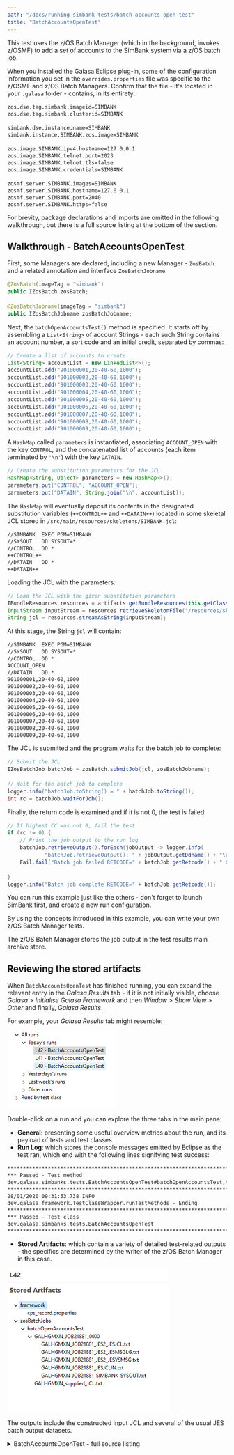 ```yaml
---
path: "/docs/running-simbank-tests/batch-accounts-open-test"
title: "BatchAccountsOpenTest"
---
```

This test uses the z/OS Batch Manager (which in the background, invokes z/OSMF) to add a set of accounts to the SimBank system via a z/OS batch job.

When you installed the Galasa Eclipse plug-in, some of the configuration information you set in the `overrides.properties` file was specific to the z/OSMF and z/OS Batch Managers. Confirm that the file - it's located in your `.galasa` folder - contains, in its entirety:

```properties
zos.dse.tag.simbank.imageid=SIMBANK
zos.dse.tag.simbank.clusterid=SIMBANK

simbank.dse.instance.name=SIMBANK
simbank.instance.SIMBANK.zos.image=SIMBANK

zos.image.SIMBANK.ipv4.hostname=127.0.0.1
zos.image.SIMBANK.telnet.port=2023
zos.image.SIMBANK.telnet.tls=false
zos.image.SIMBANK.credentials=SIMBANK

zosmf.server.SIMBANK.images=SIMBANK
zosmf.server.SIMBANK.hostname=127.0.0.1
zosmf.server.SIMBANK.port=2040
zosmf.server.SIMBANK.https=false
```

For brevity, package declarations and imports are omitted in the following walkthrough, but there is a full source listing at the bottom of the section.

## Walkthrough - BatchAccountsOpenTest

First, some Managers are declared, including a new Manager - `ZosBatch` and a related annotation and interface `ZosBatchJobname`.

```java
@ZosBatch(imageTag = "simbank")
public IZosBatch zosBatch;

@ZosBatchJobname(imageTag = "simbank")
public IZosBatchJobname zosBatchJobname;
```
Next, the `batchOpenAccountsTest()` method is specified. It starts off by assembling a `List<String>` of account Strings - each such String contains an account number, a sort code and an initial credit, separated by commas:

```java
// Create a list of accounts to create
List<String> accountList = new LinkedList<>();
accountList.add("901000001,20-40-60,1000");
accountList.add("901000002,20-40-60,1000");
accountList.add("901000003,20-40-60,1000");
accountList.add("901000004,20-40-60,1000");
accountList.add("901000005,20-40-60,1000");
accountList.add("901000006,20-40-60,1000");
accountList.add("901000007,20-40-60,1000");
accountList.add("901000008,20-40-60,1000");
accountList.add("901000009,20-40-60,1000");
```

A `HashMap` called `parameters` is instantiated, associating `ACCOUNT_OPEN` with the key `CONTROL`, and the concatenated list of accounts (each item terminated by `'\n'`) with the key `DATAIN`.

```java
// Create the substitution parameters for the JCL
HashMap<String, Object> parameters = new HashMap<>();
parameters.put("CONTROL", "ACCOUNT_OPEN");
parameters.put("DATAIN", String.join("\n", accountList));
```

The `HashMap` will eventually deposit its contents in the designated substitution variables (`++CONTROL++` and `++DATAIN++`) located in some skeletal JCL stored in `/src/main/resources/skeletons/SIMBANK.jcl`:

```
//SIMBANK  EXEC PGM=SIMBANK
//SYSOUT   DD SYSOUT=*
//CONTROL  DD *
++CONTROL++
//DATAIN   DD *
++DATAIN++
```
Loading the JCL with the parameters:
```java
// Load the JCL with the given substitution parameters
IBundleResources resources = artifacts.getBundleResources(this.getClass());
InputStream inputStream = resources.retrieveSkeletonFile("/resources/skeletons/SIMBANK.jcl", parameters);
String jcl = resources.streamAsString(inputStream);
```
At this stage, the String `jcl` will contain:
```
//SIMBANK  EXEC PGM=SIMBANK
//SYSOUT   DD SYSOUT=*
//CONTROL  DD *
ACCOUNT_OPEN
//DATAIN   DD *
901000001,20-40-60,1000
901000002,20-40-60,1000
901000003,20-40-60,1000
901000004,20-40-60,1000
901000005,20-40-60,1000
901000006,20-40-60,1000
901000007,20-40-60,1000
901000008,20-40-60,1000
901000009,20-40-60,1000
```
The JCL is submitted and the program waits for the batch job to complete:
```java
// Submit the JCL
IZosBatchJob batchJob = zosBatch.submitJob(jcl, zosBatchJobname);

// Wait for the batch job to complete
logger.info("batchJob.toString() = " + batchJob.toString());
int rc = batchJob.waitForJob();
```
Finally, the return code is examined and if it is not 0, the test is failed:
```java
// If highest CC was not 0, fail the test
if (rc != 0) {
	// Print the job output to the run log
	batchJob.retrieveOutput().forEach(jobOutput -> logger.info(
			"batchJob.retrieveOutput(): " + jobOutput.getDdname() + "\n" + jobOutput.getRecords() + "\n"));
	Fail.fail("Batch job failed RETCODE=" + batchJob.getRetcode() + " Check batch job output");

}
logger.info("Batch job complete RETCODE=" + batchJob.getRetcode());
```
You can run this example just like the others - don't forget to launch SimBank first, and create a new run configuration.

By using the concepts introduced in this example, you can write your own z/OS Batch Manager tests.

The z/OS Batch Manager stores the job output in the test results main archive store.

## Reviewing the stored artifacts
When `BatchAccountsOpenTest` has finished running, you can expand the relevant entry in the *Galasa Results* tab - if it is not initially visible, choose *Galasa > Initialise Galasa Framework* and then *Window > Show View > Other* and finally, *Galasa Results*. 

For example, your *Galasa Results* tab might resemble:

![Galasa Results](./galasa-results.png)

Double-click on a run and you can explore the three tabs in the main pane:

* <b>General</b>: presenting some useful overview metrics about the run, and its payload of tests and test classes
* <b>Run Log</b>: which stores the console messages emitted by Eclipse as the test ran, which end with the following lines signifying test success:

```
****************************************************************************************************
*** Passed - Test method dev.galasa.simbanks.tests.BatchAccountsOpenTest#batchOpenAccountsTest,type=Test
****************************************************************************************************
28/01/2020 09:31:53.738 INFO dev.galasa.framework.TestClassWrapper.runTestMethods - Ending
****************************************************************************************************
*** Passed - Test class dev.galasa.simbanks.tests.BatchAccountsOpenTest
****************************************************************************************************

```

* <b>Stored Artifacts</b>: which contain a variety of detailed test-related outputs - the specifics are determined by the writer of the z/OS Batch Manager in this case.

![Stored Artifacts](./stored-artifacts.png)

The outputs include the constructed input JCL and several of the usual JES batch output datasets.

<details>
<summary>BatchAccountsOpenTest - full source listing</summary>

```java
package dev.galasa.simbanks.tests;

import java.io.IOException;
import java.io.InputStream;
import java.util.HashMap;
import java.util.LinkedList;
import java.util.List;

import org.apache.commons.logging.Log;
import org.assertj.core.api.Fail;

import dev.galasa.Test;
import dev.galasa.artifact.ArtifactManager;
import dev.galasa.artifact.IArtifactManager;
import dev.galasa.artifact.IBundleResources;
import dev.galasa.artifact.TestBundleResourceException;
import dev.galasa.core.manager.Logger;
import dev.galasa.zos.IZosImage;
import dev.galasa.zos.ZosImage;
import dev.galasa.zosbatch.IZosBatch;
import dev.galasa.zosbatch.IZosBatchJob;
import dev.galasa.zosbatch.IZosBatchJobname;
import dev.galasa.zosbatch.ZosBatch;
import dev.galasa.zosbatch.ZosBatchException;
import dev.galasa.zosbatch.ZosBatchJobname;

@Test
public class BatchAccountsOpenTest {

	@ZosImage(imageTag = "simbank")
	public IZosImage image;

	@ZosBatch(imageTag = "simbank")
	public IZosBatch zosBatch;

	@ZosBatchJobname(imageTag = "simbank")
	public IZosBatchJobname zosBatchJobname;

	@ArtifactManager
	public IArtifactManager artifacts;

	@Logger
	public Log logger;

	/**
	 * Test which uses the SIMBANK batch job to open a number of new accounts. The
	 * test passes if the job completes successfully (RC=0000)
	 * 
	 * @throws TestBundleResourceException
	 * @throws IOException
	 * @throws ZosBatchException
	 */
	@Test
	public void batchOpenAccountsTest() throws TestBundleResourceException, IOException, ZosBatchException {
		// Create a list of accounts to create
		List<String> accountList = new LinkedList<>();
		accountList.add("901000001,20-40-60,1000");
		accountList.add("901000002,20-40-60,1000");
		accountList.add("901000003,20-40-60,1000");
		accountList.add("901000004,20-40-60,1000");
		accountList.add("901000005,20-40-60,1000");
		accountList.add("901000006,20-40-60,1000");
		accountList.add("901000007,20-40-60,1000");
		accountList.add("901000008,20-40-60,1000");
		accountList.add("901000009,20-40-60,1000");

		// Create the substitution parameters for the JCL
		HashMap<String, Object> parameters = new HashMap<>();
		parameters.put("CONTROL", "ACCOUNT_OPEN");
		parameters.put("DATAIN", String.join("\n", accountList));

		// Load the JCL with the given substitution parameters
		IBundleResources resources = artifacts.getBundleResources(this.getClass());
		InputStream inputStream = resources.retrieveSkeletonFile("/resources/skeletons/SIMBANK.jcl", parameters);
		String jcl = resources.streamAsString(inputStream);

		// Submit the JCL
		IZosBatchJob batchJob = zosBatch.submitJob(jcl, zosBatchJobname);

		// Wait for the batch job to complete
		logger.info("batchJob.toString() = " + batchJob.toString());
		int rc = batchJob.waitForJob();

		// If highest CC was not 0, fail the test
		if (rc != 0) {
			// Print the job output to the run log
			batchJob.retrieveOutput().forEach(jobOutput -> logger.info(
					"batchJob.retrieveOutput(): " + jobOutput.getDdname() + "\n" + jobOutput.getRecords() + "\n"));
			Fail.fail("Batch job failed RETCODE=" + batchJob.getRetcode() + " Check batch job output");

		}
		logger.info("Batch job complete RETCODE=" + batchJob.getRetcode());
	}
}

```
</details>